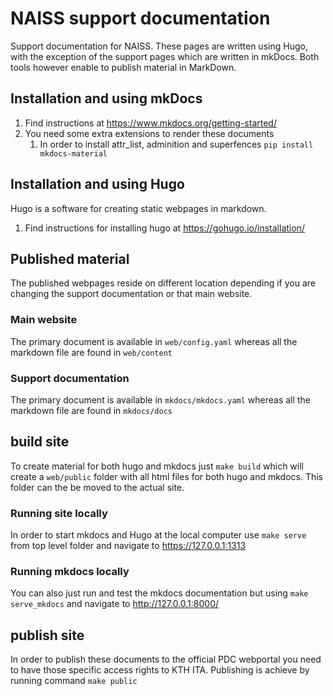 # NAISS support documentation
Support documentation for NAISS.
These pages are written using Hugo, with the exception
of the support pages which are written in mkDocs.
Both tools however enable to publish material in MarkDown.

## Installation and using mkDocs

1. Find instructions at https://www.mkdocs.org/getting-started/
2. You need some extra extensions to render these documents
   1. In order to install attr_list, adminition and superfences
      `pip install mkdocs-material`

## Installation and using Hugo

Hugo is a software for creating static webpages in markdown.

1. Find instructions for installing hugo at https://gohugo.io/installation/

## Published material

The published webpages reside on different location depending if you are changing
the support documentation or that main website.

### Main website

The primary document is available in `web/config.yaml`
whereas all the markdown file are found in `web/content`

### Support documentation

The primary document is available in `mkdocs/mkdocs.yaml`
whereas all the markdown file are found in `mkdocs/docs`

## build site

To create material for both hugo and mkdocs just `make build` which will create a `web/public` folder with all html files
for both hugo and mkdocs. This folder can the be moved to the actual site.

### Running site locally

In order to start mkdocs and Hugo at the local computer use `make serve` from top level folder and navigate to https://127.0.0.1:1313

### Running mkdocs locally

You can also just run and test the mkdocs documentation but using `make serve_mkdocs`
and navigate to http://127.0.0.1:8000/

## publish site

In order to publish these documents to the official PDC webportal you need to have those specific access rights to KTH ITA.
Publishing is achieve by running command `make public` 
